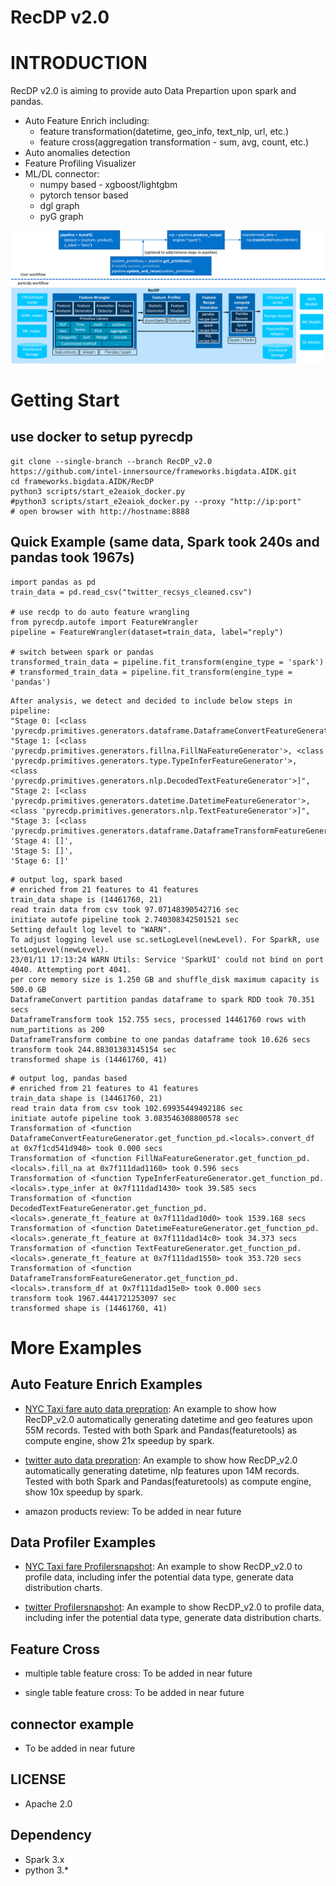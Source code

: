 # RecDP v2.0

# INTRODUCTION
RecDP v2.0 is aiming to provide auto Data Prepartion upon spark and pandas.
* Auto Feature Enrich including:
    * feature transformation(datetime, geo_info, text_nlp, url, etc.)
    * feature cross(aggregation transformation - sum, avg, count, etc.)
* Auto anomalies detection
* Feature Profiling Visualizer
* ML/DL connector:
    * numpy based - xgboost/lightgbm
    * pytorch tensor based
    * dgl graph
    * pyG graph

![RecDP v2.0 Overview](resources/recdp_20_overview.png)

# Getting Start
## use docker to setup pyrecdp
```
git clone --single-branch --branch RecDP_v2.0 https://github.com/intel-innersource/frameworks.bigdata.AIDK.git
cd frameworks.bigdata.AIDK/RecDP
python3 scripts/start_e2eaiok_docker.py
#python3 scripts/start_e2eaiok_docker.py --proxy "http://ip:port"
# open browser with http://hostname:8888
```

## Quick Example (same data, Spark took 240s and pandas took 1967s)
```
import pandas as pd
train_data = pd.read_csv("twitter_recsys_cleaned.csv")

# use recdp to do auto feature wrangling
from pyrecdp.autofe import FeatureWrangler
pipeline = FeatureWrangler(dataset=train_data, label="reply")

# switch between spark or pandas
transformed_train_data = pipeline.fit_transform(engine_type = 'spark')
# transformed_train_data = pipeline.fit_transform(engine_type = 'pandas')
```
```
After analysis, we detect and decided to include below steps in pipeline:
"Stage 0: [<class 'pyrecdp.primitives.generators.dataframe.DataframeConvertFeatureGenerator'>]", 
"Stage 1: [<class 'pyrecdp.primitives.generators.fillna.FillNaFeatureGenerator'>, <class 'pyrecdp.primitives.generators.type.TypeInferFeatureGenerator'>, <class 'pyrecdp.primitives.generators.nlp.DecodedTextFeatureGenerator'>]", 
"Stage 2: [<class 'pyrecdp.primitives.generators.datetime.DatetimeFeatureGenerator'>, <class 'pyrecdp.primitives.generators.nlp.TextFeatureGenerator'>]", 
"Stage 3: [<class 'pyrecdp.primitives.generators.dataframe.DataframeTransformFeatureGenerator'>]", 
'Stage 4: []', 
'Stage 5: []', 
'Stage 6: []'
```
```
# output log, spark based
# enriched from 21 features to 41 features
train_data shape is (14461760, 21)
read train data from csv took 97.07148390542716 sec
initiate autofe pipeline took 2.740308342501521 sec
Setting default log level to "WARN".
To adjust logging level use sc.setLogLevel(newLevel). For SparkR, use setLogLevel(newLevel).
23/01/11 17:13:24 WARN Utils: Service 'SparkUI' could not bind on port 4040. Attempting port 4041.
per core memory size is 1.250 GB and shuffle_disk maximum capacity is 500.0 GB                                                                               
DataframeConvert partition pandas dataframe to spark RDD took 70.351 secs
DataframeTransform took 152.755 secs, processed 14461760 rows with num_partitions as 200
DataframeTransform combine to one pandas dataframe took 10.626 secs
transform took 244.88301383145154 sec
transformed shape is (14461760, 41)
```
```
# output log, pandas based
# enriched from 21 features to 41 features
train_data shape is (14461760, 21)
read train data from csv took 102.69935449492186 sec
initiate autofe pipeline took 3.083546308800578 sec
Transformation of <function DataframeConvertFeatureGenerator.get_function_pd.<locals>.convert_df at 0x7f1cd541d940> took 0.000 secs
Transformation of <function FillNaFeatureGenerator.get_function_pd.<locals>.fill_na at 0x7f111dad1160> took 0.596 secs
Transformation of <function TypeInferFeatureGenerator.get_function_pd.<locals>.type_infer at 0x7f111dad1430> took 39.585 secs
Transformation of <function DecodedTextFeatureGenerator.get_function_pd.<locals>.generate_ft_feature at 0x7f111dad10d0> took 1539.168 secs
Transformation of <function DatetimeFeatureGenerator.get_function_pd.<locals>.generate_ft_feature at 0x7f111dad14c0> took 34.373 secs
Transformation of <function TextFeatureGenerator.get_function_pd.<locals>.generate_ft_feature at 0x7f111dad1550> took 353.720 secs
Transformation of <function DataframeTransformFeatureGenerator.get_function_pd.<locals>.transform_df at 0x7f111dad15e0> took 0.000 secs
transform took 1967.4441721253097 sec
transformed shape is (14461760, 41)
```

# More Examples
## Auto Feature Enrich Examples
* [NYC Taxi fare auto data prepration](examples/notebooks/autofe/FeatureWrangler.ipynb): An example to show how RecDP_v2.0 automatically generating datetime and geo features upon 55M records. Tested with both Spark and Pandas(featuretools) as compute engine, show 21x speedup by spark.

* [twitter auto data prepration](examples/notebooks/autofe/FeatureWrangler-recsys.ipynb): An example to show how RecDP_v2.0 automatically generating datetime, nlp features upon 14M records. Tested with both Spark and Pandas(featuretools) as compute engine, show 10x speedup by spark.

* amazon products review: To be added in near future

## Data Profiler Examples
* [NYC Taxi fare Profiler](examples/notebooks/autofe/FeatureProfiler.ipynb)[snapshot](resources/FeatureProfiler_NYC.png): An example to show RecDP_v2.0 to profile data, including infer the potential data type, generate data distribution charts.

* [twitter Profiler](examples/notebooks/autofe/FeatureProfiler_recsys.ipynb)[snapshot](resources/FeatureProfiler_recsys.png): An example to show RecDP_v2.0 to profile data, including infer the potential data type, generate data distribution charts.

## Feature Cross

* multiple table feature cross: To be added in near future

* single table feature cross: To be added in near future

## connector example

* To be added in near future

## LICENSE
* Apache 2.0

## Dependency
* Spark 3.x
* python 3.*
